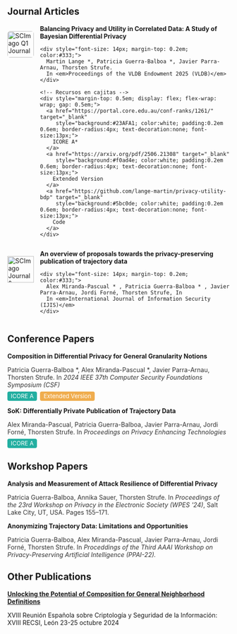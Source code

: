 



## Journal Articles

<div style="display: flex; align-items: flex-start; gap: 1em; margin-bottom: 1em; flex-wrap: wrap;">

  <!-- Columna izquierda: Q1 logo -->
  <a href="https://www.scimagojr.com/journalsearch.php?q=21100199855&amp;tip=sid&amp;exact=no" 
     title="SCImago Journal & Country Rank" target="_blank" rel="noopener noreferrer">
    <img src="https://www.scimagojr.com/journal_img.php?id=21100199855" 
         alt="SCImago Q1 Journal" 
         style="width:60px; vertical-align: top; border-radius: 6px;"/>
  </a>

  <!-- Columna derecha: título y autores -->
  <div style="flex: 1; min-width: 250px;">
    <strong><a href="https://dl.acm.org/doi/10.14778/3749646.3749679" 
               target="_blank" rel="noopener noreferrer" style="text-decoration:none">
      Balancing Privacy and Utility in Correlated Data: A Study of Bayesian Differential Privacy
    </a></strong>

    <div style="font-size: 14px; margin-top: 0.2em; color:#333;">
      Martin Lange *, Patricia Guerra-Balboa *, Javier Parra-Arnau, Thorsten Strufe.  
      In <em>Proceedings of the VLDB Endowment 2025 (VLDB)</em>
    </div>

    <!-- Recursos en cajitas -->
    <div style="margin-top: 0.5em; display: flex; flex-wrap: wrap; gap: 0.5em;">
      <a href="https://portal.core.edu.au/conf-ranks/1261/" target="_blank" 
         style="background:#23AFA1; color:white; padding:0.2em 0.6em; border-radius:4px; text-decoration:none; font-size:13px;">
        ICORE A*
      </a>
      <a href="https://arxiv.org/pdf/2506.21308" target="_blank" 
         style="background:#f0ad4e; color:white; padding:0.2em 0.6em; border-radius:4px; text-decoration:none; font-size:13px;">
        Extended Version
      </a>
      <a href="https://github.com/lange-martin/privacy-utility-bdp" target="_blank" 
         style="background:#5bc0de; color:white; padding:0.2em 0.6em; border-radius:4px; text-decoration:none; font-size:13px;">
        Code
      </a>
    </div>
  </div>
</div>

<!-- IJIS -->
<div style="display: flex; align-items: flex-start; gap: 1em; margin-bottom: 1em; flex-wrap: wrap;">

  <!-- Columna izquierda: Q1 logo -->
  <a href="https://www.scimagojr.com/journalsearch.php?q=145326&amp;tip=sid&amp;exact=no" 
     title="SCImago Journal & Country Rank" target="_blank" rel="noopener noreferrer">
    <img src="https://www.scimagojr.com/journal_img.php?id=145326" 
         alt="SCImago Journal & Country Rank" 
         style="width:60px; vertical-align: middle;" />
  </a>

  <!-- Columna derecha: título y autores -->
  <div style="flex: 1; min-width: 250px;">
    <strong><a href="https://link.springer.com/article/10.1007/s10207-024-00894-0" 
               target="_blank" rel="noopener noreferrer" style="text-decoration:none">
      An overview of proposals towards the privacy-preserving publication of trajectory data
    </a></strong>

    <div style="font-size: 14px; margin-top: 0.2em; color:#333;">
      Alex Miranda-Pascual * , Patricia Guerra-Balboa * , Javier Parra-Arnau, Jordi Forné, Thorsten Strufe, In   
      In <em>International Journal of Information Security (IJIS)</em>
    </div>

  </div>
</div>




## Conference Papers
 <div style="margin-bottom: 1em;">

  <!-- Título -->
  <strong><a href="https://ieeexplore.ieee.org/abstract/document/10664306" 
             target="_blank" rel="noopener noreferrer" style="text-decoration:none;">
    Composition in Differential Privacy for General Granularity Notions
  </a></strong>

  <!-- Autores y conferencia -->
  <div style="font-size: 14px; margin-top: 0.2em; color:#333;">
    Patricia Guerra-Balboa *, Alex Miranda-Pascual *, Javier Parra-Arnau, Thorsten Strufe.  
    In <em>2024 IEEE 37th Computer Security Foundations Symposium (CSF)</em>
  </div>

  <!-- Recursos en cajitas -->
  <div style="margin-top: 0.5em; display: flex; flex-wrap: wrap; gap: 0.5em;">
    <a href="https://portal.core.edu.au/conf-ranks/599/" target="_blank" 
       style="background:#23AFA1; color:white; padding:0.2em 0.6em; border-radius:4px; text-decoration:none; font-size:13px;">
      ICORE A
    </a>
    <a href="https://arxiv.org/pdf/2308.14649" target="_blank" 
       style="background:#f0ad4e; color:white; padding:0.2em 0.6em; border-radius:4px; text-decoration:none; font-size:13px;">
      Extended Version
    </a>
  </div>

</div>


 <div style="margin-bottom: 1em;">

  <!-- Título -->
  <strong><a href="https://petsymposium.org/popets/2023/popets-2023-0065.php" 
             target="_blank" rel="noopener noreferrer" style="text-decoration:none;">
    SoK: Differentially Private Publication of Trajectory Data
  </a></strong>

  <!-- Autores y conferencia -->
  <div style="font-size: 14px; margin-top: 0.2em; color:#333;">
   Alex Miranda-Pascual, Patricia Guerra-Balboa, Javier Parra-Arnau, Jordi Forné, Thorsten Strufe.  
    In <em>Proceedings on Privacy Enhancing Technologies</em>
  </div>

  <!-- Recursos en cajitas -->
  <div style="margin-top: 0.5em; display: flex; flex-wrap: wrap; gap: 0.5em;">
    <a href="https://portal.core.edu.au/conf-ranks/1442/" target="_blank" 
       style="background:#23AFA1; color:white; padding:0.2em 0.6em; border-radius:4px; text-decoration:none; font-size:13px;">
      ICORE A
    </a>
  </div>

</div>

## Workshop Papers
<div style="margin-bottom: 1em;">

  <!-- Título -->
  <strong><a href="https://doi.org/10.1145/3689943.3695046" 
             target="_blank" rel="noopener noreferrer" style="text-decoration:none;">
    Analysis and Measurement of Attack Resilience of Differential Privacy
  </a></strong>

  <!-- Autores y conferencia -->
  <div style="font-size: 14px; margin-top: 0.2em; color:#333;">
    Patricia Guerra-Balboa, Annika Sauer, Thorsten Strufe.  
    In <em>Proceedings of the 23rd Workshop on Privacy in the Electronic Society (WPES '24)</em>, Salt Lake City, UT, USA.  
    Pages 155–171.
  </div>

  <!-- Recursos en cajitas -->

</div>

<div style="margin-bottom: 1em;">

  <!-- Título -->
  <strong><a href="https://aaai-ppai22.github.io/files/25.pdf" 
             target="_blank" rel="noopener noreferrer" style="text-decoration:none;">
    Anonymizing Trajectory Data: Limitations and Opportunities
  </a></strong>

  <!-- Autores y conferencia -->
  <div style="font-size: 14px; margin-top: 0.2em; color:#333;">
     Patricia Guerra-Balboa, Alex Miranda-Pascual, Javier Parra-Arnau, Jordi Forné, Thorsten Strufe.  
    In <em>Proceddings of the Third AAAI Workshop on Privacy-Preserving Artificial Intelligence (PPAI-22).</em>
  </div>

  <!-- Recursos en cajitas -->

</div>

## Other Publications

 <a href="https://buleria.unileon.es/bitstream/handle/10612/24658/Unlocking_Potential_Composition_General.pdf?sequence=1&isAllowed=y" target="_blank" rel="noopener noreferrer"> **Unlocking the Potential of Composition for General Neighborhood Definitions**</a>

 XVIII Reunión Española sobre Criptología y Seguridad de la Información: XVIII RECSI, León 23-25 octubre 2024